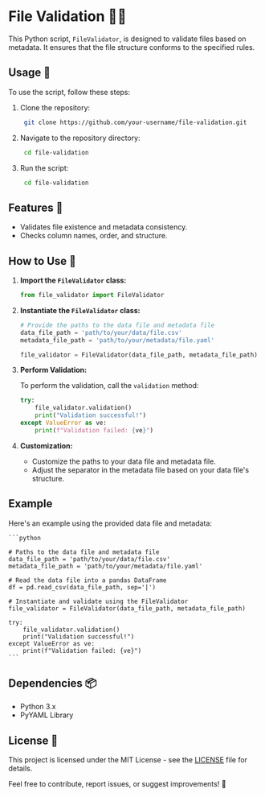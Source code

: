 # File Validation 📁✅

This Python script, `FileValidator`, is designed to validate files based on metadata. It ensures that the file structure conforms to the specified rules.

## Usage 🚀

To use the script, follow these steps:

1. Clone the repository:

   ```bash 
    git clone https://github.com/your-username/file-validation.git
    ```

2. Navigate to the repository directory:

   ```bash 
    cd file-validation   
    ```

3. Run the script:
    
   ```bash 
    cd file-validation
    ```

## Features 🌟

- Validates file existence and metadata consistency.
- Checks column names, order, and structure.


## How to Use 🤔

1. **Import the `FileValidator` class:**

    ```python
    from file_validator import FileValidator
    ```

2. **Instantiate the `FileValidator` class:**

    ```python
    # Provide the paths to the data file and metadata file
    data_file_path = 'path/to/your/data/file.csv'
    metadata_file_path = 'path/to/your/metadata/file.yaml'

    file_validator = FileValidator(data_file_path, metadata_file_path)
    ```

3. **Perform Validation:**

    To perform the validation, call the `validation` method:

    ```python
    try:
        file_validator.validation()
        print("Validation successful!")
    except ValueError as ve:
        print(f"Validation failed: {ve}")
    ```

4. **Customization:**

    - Customize the paths to your data file and metadata file.
    - Adjust the separator in the metadata file based on your data file's structure.


## Example

Here's an example using the provided data file and metadata:

    ```python

    # Paths to the data file and metadata file
    data_file_path = 'path/to/your/data/file.csv'
    metadata_file_path = 'path/to/your/metadata/file.yaml'

    # Read the data file into a pandas DataFrame
    df = pd.read_csv(data_file_path, sep='|')

    # Instantiate and validate using the FileValidator
    file_validator = FileValidator(data_file_path, metadata_file_path)

    try:
        file_validator.validation()
        print("Validation successful!")
    except ValueError as ve:
        print(f"Validation failed: {ve}")
    ```

## Dependencies 📦

- Python 3.x
- PyYAML Library

## License 📜

This project is licensed under the MIT License - see the [LICENSE](LICENSE) file for details.

Feel free to contribute, report issues, or suggest improvements! 🙌
